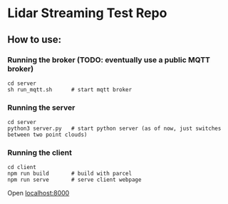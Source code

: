 # Lidar Streaming Test Repo

## How to use:
### Running the broker (TODO: eventually use a public MQTT broker)
```
cd server
sh run_mqtt.sh      # start mqtt broker
```

### Running the server
```
cd server
python3 server.py   # start python server (as of now, just switches between two point clouds)
```

### Running the client
```
cd client
npm run build       # build with parcel
npm run serve       # serve client webpage
```
Open [localhost:8000](localhost:8000)
